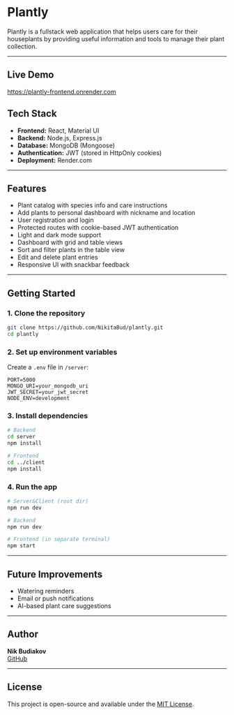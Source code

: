 # Plantly

Plantly is a fullstack web application that helps users care for their houseplants by providing useful information and tools to manage their plant collection.

---

## Live Demo

https://plantly-frontend.onrender.com

## Tech Stack

- **Frontend:** React, Material UI
- **Backend:** Node.js, Express.js
- **Database:** MongoDB (Mongoose)
- **Authentication:** JWT (stored in HttpOnly cookies)
- **Deployment:** Render.com

---

## Features

- Plant catalog with species info and care instructions
- Add plants to personal dashboard with nickname and location
- User registration and login
- Protected routes with cookie-based JWT authentication
- Light and dark mode support
- Dashboard with grid and table views
- Sort and filter plants in the table view
- Edit and delete plant entries
- Responsive UI with snackbar feedback

---

##  Getting Started

### 1. Clone the repository

```bash
git clone https://github.com/NikitaBud/plantly.git
cd plantly
```

### 2. Set up environment variables

Create a `.env` file in `/server`:

```
PORT=5000
MONGO_URI=your_mongodb_uri
JWT_SECRET=your_jwt_secret
NODE_ENV=development
```

### 3. Install dependencies

```bash
# Backend
cd server
npm install

# Frontend
cd ../client
npm install
```

### 4. Run the app

```bash
# Server&Client (root dir)
npm run dev

# Backend
npm run dev

# Frontend (in separate terminal)
npm start
```

---


## Future Improvements

- Watering reminders
- Email or push notifications
- AI-based plant care suggestions

---

## Author

**Nik Budiakov**\
[GitHub](https://github.com/yourusername)

---

## License

This project is open-source and available under the [MIT License](LICENSE).

